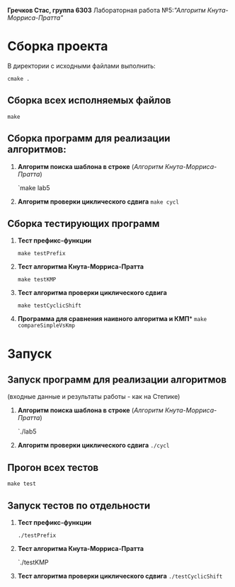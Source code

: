**Гречков Стас, группа 6303**
Лабораторная работа №5:_"Алгоритм Кнута-Морриса-Пратта"_
# Сборка проекта
В директории с исходными файлами выполнить:

    cmake .
## Сборка всех исполняемых файлов

    make
## Сборка программ для реализации алгоритмов:

 1. **Алгоритм поиска шаблона в строке** (*Алгоритм Кнута-Морриса-Пратта*)


	`make lab5

 2. **Алгоритм проверки циклического сдвига**
	`make cycl`
## Сборка тестирующих программ
1. **Тест префикс-функции**

    `make testPrefix `

2. **Тест алгоритма Кнута-Морриса-Пратта**

    `make testKMP`

3. **Тест алгоритма проверки циклического сдвига**

   `make testCyclicShift`
4. **Программа для сравнения наивного алгоритма и КМП***
   `make compareSimpleVsKmp`
# Запуск
## Запуск программ для реализации алгоритмов
(входные данные и результаты работы - как на Степике)
1. **Алгоритм поиска шаблона в строке** (*Алгоритм Кнута-Морриса-Пратта*)


	`./lab5

 2. **Алгоритм проверки циклического сдвига**
	`./cycl`
## Прогон всех тестов

   `make test`

## Запуск тестов по отдельности
1. **Тест префикс-функции**

    `./testPrefix `

2. **Тест алгоритма Кнута-Морриса-Пратта**

    `./testKMP

3. **Тест алгоритма проверки циклического сдвига**
 `./testCyclicShift`
